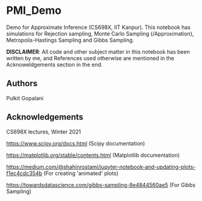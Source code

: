 # PMI_Demo

Demo for Approximate Inference (CS698X, IIT Kanpur). This notebook has simulations for Rejection sampling, Monte Carlo Sampling (/Approximation), Metropolis-Hastings Sampling and Gibbs Sampling. 

**DISCLAIMER**: All code and other subject matter in this notebook has been written by me, and References used otherwise are mentioned in the Acknoweldgements section in the end.

## Authors
Pulkit Gopalani

## Acknowledgements 

CS698X lectures, Winter 2021

https://www.scipy.org/docs.html (Scipy documentation)

https://matplotlib.org/stable/contents.html (Matplotlib documentation)

https://medium.com/@shahinrostami/jupyter-notebook-and-updating-plots-f1ec4cdc354b (For creating 'animated' plots)

https://towardsdatascience.com/gibbs-sampling-8e4844560ae5 (For Gibbs Sampling)
